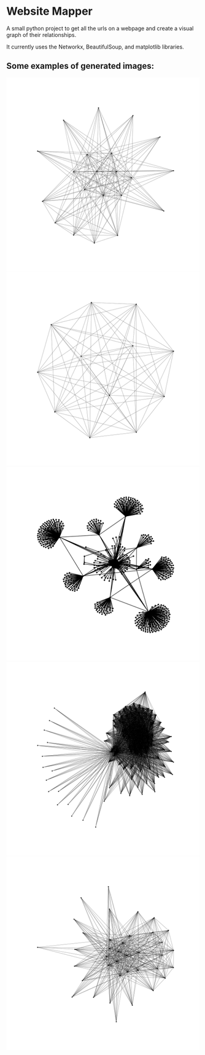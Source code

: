 # Website Mapper

A small python project to get all the urls on a webpage and create a visual graph of their relationships.

It currently uses the Networkx, BeautifulSoup, and matplotlib libraries.

## Some examples of generated images:

![alt text](https://raw.githubusercontent.com/reblou/website-mapper/master/images/uwcs.png)
![alt text](https://raw.githubusercontent.com/reblou/website-mapper/master/images/shencomix.png)
![alt text](https://raw.githubusercontent.com/reblou/website-mapper/master/images/xkcd.png)
![alt text](https://raw.githubusercontent.com/reblou/website-mapper/master/images/warwicklaw.png)
![alt text](https://raw.githubusercontent.com/reblou/website-mapper/master/images/copy.png)
